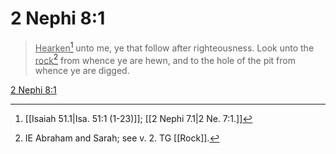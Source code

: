 # 2 Nephi 8:1

> <u>Hearken</u>[^a] unto me, ye that follow after righteousness. Look unto the <u>rock</u>[^b] from whence ye are hewn, and to the hole of the pit from whence ye are digged.

[2 Nephi 8:1](https://www.churchofjesuschrist.org/study/scriptures/bofm/2-ne/8?lang=eng&id=p1#p1)


[^a]: [[Isaiah 51.1|Isa. 51:1 (1-23)]]; [[2 Nephi 7.1|2 Ne. 7:1.]]
[^b]: IE Abraham and Sarah; see v. 2. TG [[Rock]].
